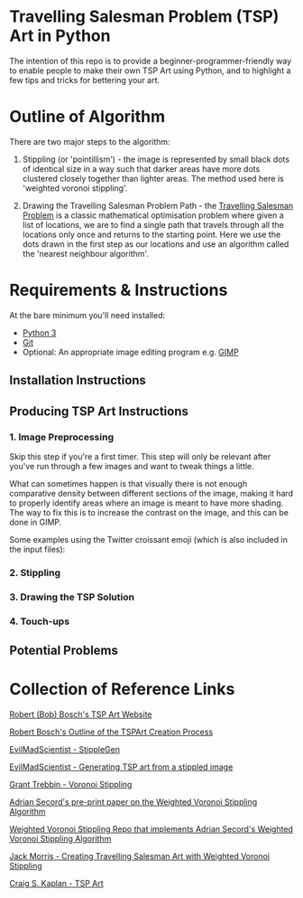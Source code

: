 # Travelling Salesman Problem (TSP) Art in Python

The intention of this repo is to provide a beginner-programmer-friendly way to enable people to make their own TSP Art using Python, and to highlight a few tips and tricks for bettering your art.

# Outline of Algorithm

There are two major steps to the algorithm:

1. Stippling (or 'pointillism') - the image is represented by small black dots of identical size in a way such that darker areas have more dots clustered closely together than lighter areas. The method used here is 'weighted voronoi stippling'.

2. Drawing the Travelling Salesman Problem Path - the [Travelling Salesman Problem](https://simple.wikipedia.org/wiki/Travelling_salesman_problem) is a classic mathematical optimisation problem where given a list of locations, we are to find a single path that travels through all the locations only once and returns to the starting point. Here we use the dots drawn in the first step as our locations and use an algorithm called the 'nearest neighbour algorithm'.

# Requirements & Instructions

At the bare minimum you'll need installed:

* [Python 3](https://www.python.org/downloads/)
* [Git](https://git-scm.com/)
* Optional: An appropriate image editing program e.g. [GIMP](https://www.gimp.org/)

## Installation Instructions


## Producing TSP Art Instructions

### 1. Image Preprocessing

Skip this step if you're a first timer. This step will only be relevant after you've run through a few images and want to tweak things a little.

What can sometimes happen is that visually there is not enough comparative density between different sections of the image, making it hard to properly identify areas where an image is meant to have more shading. The way to fix this is to increase the contrast on the image, and this can be done in GIMP.

Some examples using the Twitter croissant emoji (which is also included in the input files):


### 2. Stippling


### 3. Drawing the TSP Solution


### 4. Touch-ups


## Potential Problems



# Collection of Reference Links

[Robert (Bob) Bosch's TSP Art Website](http://www2.oberlin.edu/math/faculty/bosch/tspart-page.html)

[Robert Bosch's Outline of the TSPArt Creation Process](http://www2.oberlin.edu/math/faculty/bosch/making-tspart-page.html)

[EvilMadScientist - StippleGen](https://www.evilmadscientist.com/2012/stipplegen-weighted-voronoi-stippling-and-tsp-paths-in-processing/)

[EvilMadScientist - Generating TSP art from a stippled image](https://wiki.evilmadscientist.com/Generating_TSP_art_from_a_stippled_image)

[Grant Trebbin - Voronoi Stippling](https://www.grant-trebbin.com/2017/02/voronoi-stippling.html)

[Adrian Secord's pre-print paper on the Weighted Voronoi Stippling Algorithm](https://mrl.nyu.edu/~ajsecord/npar2002/npar2002_ajsecord_preprint.pdf)

[Weighted Voronoi Stippling Repo that implements Adrian Secord's Weighted Voronoi Stippling Algorithm](https://github.com/ReScience-Archives/Rougier-2017)

[Jack Morris - Creating Travelling Salesman Art with Weighted Voronoi Stippling](http://jackxmorris.com/posts/traveling-salesman-art)

[Craig S. Kaplan - TSP Art](http://www.cgl.uwaterloo.ca/csk/projects/tsp/)